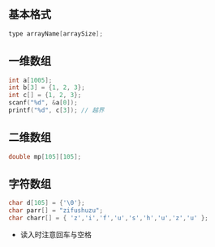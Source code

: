 ## 基本格式
```c
type arrayName[arraySize];
```
## 一维数组
```c
int a[1005];
int b[3] = {1, 2, 3};
int c[] = {1, 2, 3};
scanf("%d", &a[0]);
printf("%d", c[3]); // 越界
```
## 二维数组
```c
double mp[105][105];
```
## 字符数组
```c
char d[105] = {'\0'};
char parr[] = "zifushuzu";
char charr[] = { 'z','i','f','u','s','h','u','z','u' };
```
* 读入时注意回车与空格